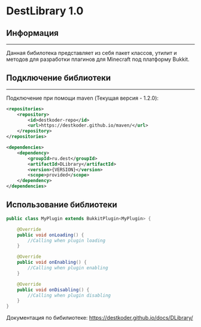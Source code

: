﻿# DestLibrary 1.0

<h2>Информация</h2>
<hr>
Данная бибилотека представляет из себя пакет классов, утилит и методов для
разработки плагинов для Minecraft под платформу Bukkit.

<h2>Подключение библиотеки</h2>
<hr>
Подключение при помощи maven (Текущая версия - 1.2.0):

```xml
<repositories>
    <repository>
        <id>destkoder-repo</id>
        <url>https://destkoder.github.io/maven/</url>
    </repository>
</repositories>

<dependencies>
    <dependency>
        <groupId>ru.dest</groupId>
        <artifactId>DLibrary</artifactId>
        <version>{VERSION}</version>
        <scope>provided</scope>
    </dependency>
</dependencies>
```

<h2>Использование библиотеки</h2>

```java
public class MyPlugin extends BukkitPlugin<MyPlugin> {

    @Override
    public void onLoading() {
        //Calling when plugin loading
    }

    @Override
    public void onEnabling() {
        //Calling when plugin enabling
    }

    @Override
    public void onDisabling() {
        //Calling when plugin disabling
    }
}
```

Документация по бибилиотеке: https://destkoder.github.io/docs/DLibrary/

